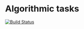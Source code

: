 # Algorithmic tasks

[![Build Status](https://travis-ci.org/bochenekmartin/algorithmic-tasks.svg?branch=master)](https://travis-ci.org/bochenekmartin/algorithmic-tasks)
